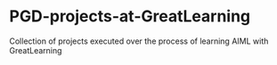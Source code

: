# PGD-projects-at-GreatLearning
Collection of projects executed over the process of learning AIML with GreatLearning 

